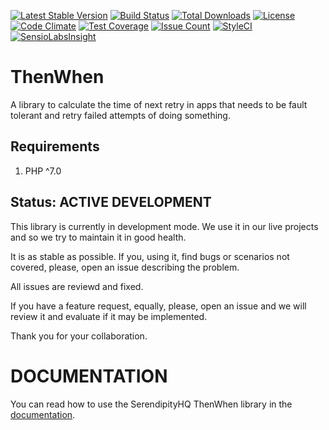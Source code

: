[![Latest Stable Version](https://poser.pugx.org/serendipity_hq/then-when/v/stable)](https://packagist.org/packages/serendipity_hq/then-when)
[![Build Status](https://travis-ci.org/Aerendir/then-when.svg?branch=master)](https://travis-ci.org/Aerendir/then-when)
[![Total Downloads](https://poser.pugx.org/serendipity_hq/then-when/downloads)](https://packagist.org/packages/serendipity_hq/then-when)
[![License](https://poser.pugx.org/serendipity_hq/then-when/license)](https://packagist.org/packages/serendipity_hq/then-when)
[![Code Climate](https://codeclimate.com/github/Aerendir/then-when/badges/gpa.svg)](https://codeclimate.com/github/Aerendir/then-when)
[![Test Coverage](https://codeclimate.com/github/Aerendir/then-when/badges/coverage.svg)](https://codeclimate.com/github/Aerendir/then-when/coverage)
[![Issue Count](https://codeclimate.com/github/Aerendir/then-when/badges/issue_count.svg)](https://codeclimate.com/github/Aerendir/then-when)
[![StyleCI](https://styleci.io/repos/81574065/shield?branch=master)](https://styleci.io/repos/81574065)
[![SensioLabsInsight](https://insight.sensiolabs.com/projects/2ad9c37a-2014-4901-97a9-9a8d497ecd75/mini.png)](https://insight.sensiolabs.com/projects/2ad9c37a-2014-4901-97a9-9a8d497ecd75)

# ThenWhen

A library to calculate the time of next retry in apps that needs to be fault tolerant and retry failed attempts of doing
 something.

Requirements
------------

1. PHP ^7.0

Status: ACTIVE DEVELOPMENT
--------------------------

This library is currently in development mode. We use it in our live projects and so we try to maintain it in good health.

It is as stable as possible. If you, using it, find bugs or scenarios not covered, please, open an issue describing the problem.

All issues are reviewd and fixed.

If you have a feature request, equally, please, open an issue and we will review it and evaluate if it may be implemented.

Thank you for your collaboration.

DOCUMENTATION
=============

You can read how to use the SerendipityHQ ThenWhen library in the [documentation](docs/Strategies.md).